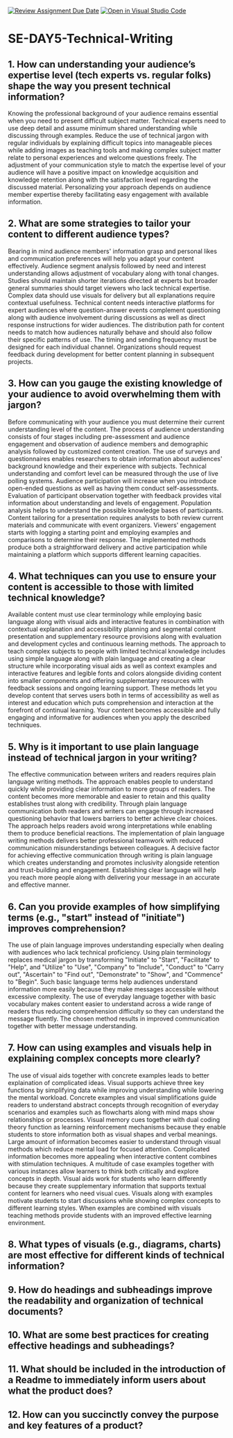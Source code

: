 [![Review Assignment Due Date](https://classroom.github.com/assets/deadline-readme-button-22041afd0340ce965d47ae6ef1cefeee28c7c493a6346c4f15d667ab976d596c.svg)](https://classroom.github.com/a/zsAR-pyY)
[![Open in Visual Studio Code](https://classroom.github.com/assets/open-in-vscode-2e0aaae1b6195c2367325f4f02e2d04e9abb55f0b24a779b69b11b9e10269abc.svg)](https://classroom.github.com/online_ide?assignment_repo_id=18426819&assignment_repo_type=AssignmentRepo)
# SE-DAY5-Technical-Writing
## 1. How can understanding your audience’s expertise level (tech experts vs. regular folks) shape the way you present technical information?
Knowing the professional background of your audience remains essential when you need to present difficult subject matter. Technical experts need to use deep detail and assume minimum shared understanding while discussing through examples. Reduce the use of technical jargon with regular individuals by explaining difficult topics into manageable pieces while adding images as teaching tools and making complex subject matter relate to personal experiences and welcome questions freely. The adjustment of your communication style to match the expertise level of your audience will have a positive impact on knowledge acquisition and knowledge retention along with the satisfaction level regarding the discussed material. Personalizing your approach depends on audience member expertise thereby facilitating easy engagement with available information.

## 2. What are some strategies to tailor your content to different audience types?
Bearing in mind audience members' information grasp and personal likes and communication preferences will help you adapt your content effectively. Audience segment analysis followed by need and interest understanding allows adjustment of vocabulary along with tonal changes. Studies should maintain shorter iterations directed at experts but broader general summaries should target viewers who lack technical expertise. Complex data should use visuals for delivery but all explanations require contextual usefulness. Technical content needs interactive platforms for expert audiences where question-answer events complement questioning along with audience involvement during discussions as well as direct response instructions for wider audiences. The distribution path for content needs to match how audiences naturally behave and should also follow their specific patterns of use. The timing and sending frequency must be designed for each individual channel. Organizations should request feedback during development for better content planning in subsequent projects.

## 3. How can you gauge the existing knowledge of your audience to avoid overwhelming them with jargon?
Before communicating with your audience you must determine their current understanding level of the content. The process of audience understanding consists of four stages including pre-assessment and audience engagement and observation of audience members and demographic analysis followed by customized content creation. The use of surveys and questionnaires enables researchers to obtain information about audiences' background knowledge and their experience with subjects. Technical understanding and comfort level can be measured through the use of live polling systems. Audience participation will increase when you introduce open-ended questions as well as having them conduct self-assessments. Evaluation of participant observation together with feedback provides vital information about understanding and levels of engagement. Population analysis helps to understand the possible knowledge bases of participants. Content tailoring for a presentation requires analysts to both review current materials and communicate with event organizers. Viewers' engagement starts with logging a starting point and employing examples and comparisons to determine their response. The implemented methods produce both a straightforward delivery and active participation while maintaining a platform which supports different learning capacities.

## 4. What techniques can you use to ensure your content is accessible to those with limited technical knowledge?
Available content must use clear terminology while employing basic language along with visual aids and interactive features in combination with contextual explanation and accessibility planning and segmental content presentation and supplementary resource provisions along with evaluation and development cycles and continuous learning methods. The approach to teach complex subjects to people with limited technical knowledge includes using simple language along with plain language and creating a clear structure while incorporating visual aids as well as context examples and interactive features and legible fonts and colors alongside dividing content into smaller components and offering supplementary resources with feedback sessions and ongoing learning support. These methods let you develop content that serves users both in terms of accessibility as well as interest and education which puts comprehension and interaction at the forefront of continual learning. Your content becomes accessible and fully engaging and informative for audiences when you apply the described techniques.

## 5. Why is it important to use plain language instead of technical jargon in your writing?
The effective communication between writers and readers requires plain language writing methods. The approach enables people to understand quickly while providing clear information to more groups of readers. The content becomes more memorable and easier to retain and this quality establishes trust along with credibility. Through plain language communication both readers and writers can engage through increased questioning behavior that lowers barriers to better achieve clear choices. The approach helps readers avoid wrong interpretations while enabling them to produce beneficial reactions. The implementation of plain language writing methods delivers better professional teamwork with reduced communication misunderstandings between colleagues. A decisive factor for achieving effective communication through writing is plain language which creates understanding and promotes inclusivity alongside retention and trust-building and engagement. Establishing clear language will help you reach more people along with delivering your message in an accurate and effective manner.
## 6. Can you provide examples of how simplifying terms (e.g., "start" instead of "initiate") improves comprehension?
The use of plain language improves understanding especially when dealing with audiences who lack technical proficiency. Using plain terminology replaces medical jargon by transforming "Initiate" to "Start", "Facilitate" to "Help", and "Utilize" to "Use", "Company" to "Include", "Conduct" to "Carry out", "Ascertain" to "Find out", "Demonstrate" to "Show", and "Commence" to "Begin". Such basic language terms help audiences understand information more easily because they make messages accessible without excessive complexity. The use of everyday language together with basic vocabulary makes content easier to understand across a wide range of readers thus reducing comprehension difficulty so they can understand the message fluently. The chosen method results in improved communication together with better message understanding.
## 7. How can using examples and visuals help in explaining complex concepts more clearly?
The use of visual aids together with concrete examples leads to better explaination of complicated ideas. Visual supports achieve three key functions by simplifying data while improving understanding while lowering the mental workload. Concrete examples and visual simplifications guide readers to understand abstract concepts through recognition of everyday scenarios and examples such as flowcharts along with mind maps show relationships or processes. Visual memory cues together with dual coding theory function as learning reinforcement mechanisms because they enable students to store information both as visual shapes and verbal meanings. Large amount of information becomes easier to understand through visual methods which reduce mental load for focused attention. Complicated information becomes more appealing when interactive content combines with stimulation techniques. A multitude of case examples together with various instances allow learners to think both critically and explore concepts in depth. Visual aids work for students who learn differently because they create supplementary information that supports textual content for learners who need visual cues. Visuals along with examples motivate students to start discussions while showing complex concepts to different learning styles. When examples are combined with visuals teaching methods provide students with an improved effective learning environment.
## 8. What types of visuals (e.g., diagrams, charts) are most effective for different kinds of technical information?
## 9. How do headings and subheadings improve the readability and organization of technical documents?
## 10. What are some best practices for creating effective headings and subheadings?
## 11. What should be included in the introduction of a Readme to immediately inform users about what the product does?
## 12. How can you succinctly convey the purpose and key features of a product?
